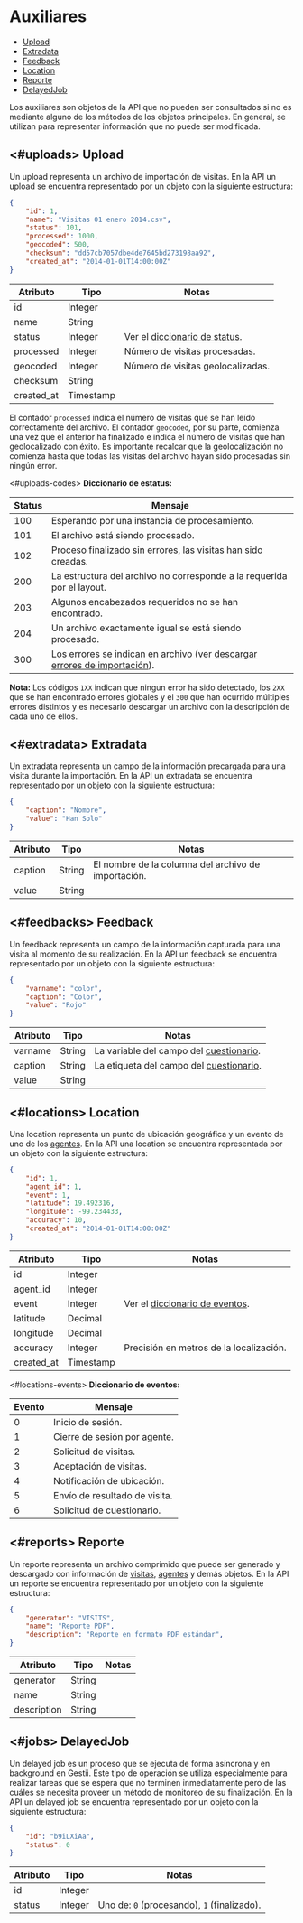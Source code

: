 Auxiliares
==================

- [Upload](#uploads)
- [Extradata](#extradata)
- [Feedback](#feedbacks)
- [Location](#locations)
- [Reporte](#reports)
- [DelayedJob](#jobs)

Los auxiliares son objetos de la API que no pueden ser consultados si no es mediante alguno de los métodos de los objetos principales. En general, se utilizan para representar información que no puede ser modificada.

<#uploads>
Upload
------

Un upload representa un archivo de importación de visitas. En la API un upload se encuentra representado por un objeto con la siguiente estructura:

```json
{
	"id": 1,
	"name": "Visitas 01 enero 2014.csv",
	"status": 101,
	"processed": 1000,
	"geocoded": 500,
	"checksum": "dd57cb7057dbe4de7645bd273198aa92",
	"created_at": "2014-01-01T14:00:00Z"
}
```

Atributo       | Tipo      | Notas
---------------|-----------|-------------------------------------------------
id             | Integer   | 
name           | String    | 
status         | Integer   | Ver el [diccionario de status](#uploads-status).
processed      | Integer   | Número de visitas procesadas.
geocoded       | Integer   | Número de visitas geolocalizadas.
checksum       | String    | 
created_at     | Timestamp | 

El contador `processed` indica el número de visitas que se han leído correctamente del archivo. El contador `geocoded`, por su parte, comienza una vez que el anterior ha finalizado e indica el número de visitas que han geolocalizado con éxito. Es importante recalcar que la geolocalización no comienza hasta que todas las visitas del archivo hayan sido procesadas sin ningún error.

<#uploads-codes>
**Diccionario de estatus:**

Status | Mensaje
-------|--------------------------------------------------------------------------------------------
100    | Esperando por una instancia de procesamiento.
101    | El archivo está siendo procesado.
102    | Proceso finalizado sin errores, las visitas han sido creadas.
200    | La estructura del archivo no corresponde a la requerida por el layout.
203    | Algunos encabezados requeridos no se han encontrado.
204    | Un archivo exactamente igual se está siendo procesado.
300    | Los errores se indican en archivo (ver [descargar errores de importación](#visits-errors)).

**Nota:** Los códigos `1XX` indican que ningun error ha sido detectado, los `2XX` que se han encontrado errores globales y el `300` que han ocurrido múltiples errores distintos y es necesario descargar un archivo con la descripción de cada uno de ellos.

<#extradata>
Extradata
---------

Un extradata representa un campo de la información precargada para una visita durante la importación. En la API un extradata se encuentra representado por un objeto con la siguiente estructura:

```json
{
	"caption": "Nombre",
	"value": "Han Solo"
}
```

Atributo       | Tipo      | Notas
---------------|-----------|----------------------------------------------------
caption        | String    | El nombre de la columna del archivo de importación.
value          | String    | 

<#feedbacks>
Feedback
--------

Un feedback representa un campo de la información capturada para una visita al momento de su realización. En la API un feedback se encuentra representado por un objeto con la siguiente estructura:

```json
{
	"varname": "color",
	"caption": "Color",
	"value": "Rojo"
}
```

Atributo       | Tipo      | Notas
---------------|-----------|--------------------------------------------------
varname        | String    | La variable del campo del [cuestionario](#forms).
caption        | String    | La etiqueta del campo del [cuestionario](#forms).
value          | String    | 

<#locations>
Location
--------

Una location representa un punto de ubicación geográfica y un evento de uno de los [agentes](#agents). En la API una location se encuentra representada por un objeto con la siguiente estructura:

```json
{
	"id": 1,
	"agent_id": 1,
	"event": 1,
	"latitude": 19.492316,
	"longitude": -99.234433,
	"accuracy": 10,
	"created_at": "2014-01-01T14:00:00Z"
}
```

Atributo       | Tipo      | Notas
---------------|-----------|----------------------------------------------------
id             | Integer   | 
agent_id       | Integer   | 
event          | Integer   | Ver el [diccionario de eventos](#locations-events).
latitude       | Decimal   | 
longitude      | Decimal   | 
accuracy       | Integer   | Precisión en metros de la localización.
created_at     | Timestamp | 

<#locations-events>
**Diccionario de eventos:**

Evento | Mensaje
-------|-----------------------------
0      | Inicio de sesión.
1      | Cierre de sesión por agente.
2      | Solicitud de visitas.
3      | Aceptación de visitas.
4      | Notificación de ubicación.
5      | Envío de resultado de visita.
6      | Solicitud de cuestionario.

<#reports>
Reporte
-------

Un reporte representa un archivo comprimido que puede ser generado y descargado con información de [visitas](#visits), [agentes](#agents) y demás objetos. En la API un reporte se encuentra representado por un objeto con la siguiente estructura:


```json
{
	"generator": "VISITS",
	"name": "Reporte PDF",
	"description": "Reporte en formato PDF estándar",
}
```

Atributo       | Tipo      | Notas
---------------|-----------|------
generator      | String    | 
name           | String    | 
description    | String    | 

<#jobs>
DelayedJob
----------

Un delayed job es un proceso que se ejecuta de forma asíncrona y en background en Gestii. Este tipo de operación se utiliza especialmente para realizar tareas que se espera que no terminen inmediatamente pero de las cuáles se necesita proveer un método de monitoreo de su finalización. En la API un delayed job se encuentra representado por un objeto con la siguiente estructura:


```json
{
	"id": "b9iLXiAa",
	"status": 0
}
```

Atributo       | Tipo      | Notas
---------------|-----------|--------------------------------------------
id             | Integer   | 
status         | Integer   | Uno de: `0` (procesando), `1` (finalizado).

[Peticiones]: /API/peticiones
[Respuestas]: /API/respuestas
[Operaciones]: /API/operaciones
[Visitas]: /API/visitas
[Agentes]: /API/agentes
[Admins]: /API/admins
[Grupos]: /API/grupos
[Auxiliares]: /API/auxiliares
[Cookbook]: /API/cookbook

[Agente]: /API/agentes
[Admin]: /API/admins
[Grupo]: /API/grupos
[Form]: /API/#forms
[Alarma]: /API/#alarms
[Reporte]: /API/auxiliares#reports
[Visita]: /API/visitas
[Upload]: /API/auxiliares#uploads
[Extradata]: /API/auxiliares#extradata
[Feedback]: /API/auxiliares#feedbacks
[Location]: /API/auxiliares#locations
[Reporte]: /API/auxiliares#reports
[DelayedJob]: /API/auxiliares#jobs

[ISO 8601]: http://es.wikipedia.org/wiki/ISO_8601

[búsqueda]: /API/operaciones#searching
[ordenación]: /API/operaciones#sorting
[paginado]: /API/operaciones#pagination
[extracción]: /API/operaciones#extraction
[vinculación]: /API/operaciones#embedding
